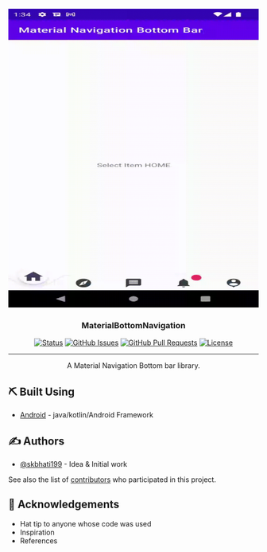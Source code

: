 <p align="center">
  <a href="" rel="noopener">
 <img width=1000px height=600px src="./art/image.gif" alt="Project logo"></a>
</p>

<h3 align="center">MaterialBottomNavigation</h3>

<div align="center">

[![Status](https://img.shields.io/badge/status-active-success.svg)]()
[![GitHub Issues](https://img.shields.io/github/issues/skbhati199/MaterialBottomNavigation.svg)](https://github.com/skbhati199/MaterialBottomNavigation/issues)
[![GitHub Pull Requests](https://img.shields.io/github/issues-pr/skbhati199/MaterialBottomNavigation.svg)](https://github.com/skbhati199/MaterialBottomNavigation/pulls)
[![License](https://img.shields.io/badge/license-GNU-blue.svg)](/LICENSE)

</div>

---

<p align="center"> A Material Navigation Bottom bar library.
    <br> 
</p>


## ⛏️ Built Using <a name = "built_using"></a>

- [Android](https://android.com/) - java/kotlin/Android Framework

## ✍️ Authors <a name = "authors"></a>

- [@skbhati199](https://github.com/skbhati199) - Idea & Initial work

See also the list of [contributors](https://github.com/skbhati199/The-Documentation-Compendium/contributors) who participated in this project.

## 🎉 Acknowledgements <a name = "acknowledgement"></a>

- Hat tip to anyone whose code was used
- Inspiration
- References

